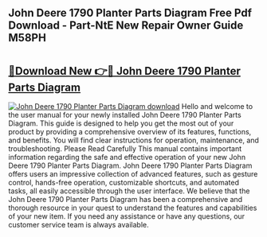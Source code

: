 ## John Deere 1790 Planter Parts Diagram Free Pdf Download - Part-NtE New Repair Owner Guide M58PH

# <h2><a href="http://dfj42a.blite.top/?on=John+Deere+1790+Planter+Parts+Diagram">🔗Download New 👉🔴 John Deere 1790 Planter Parts Diagram</a></h2>

[![John Deere 1790 Planter Parts Diagram download](https://i.imgur.com/lujVjoI.png)](http://dfj42a.blite.top/?on=John+Deere+1790+Planter+Parts+Diagram)
Hello and welcome to the user manual for your newly installed John Deere 1790 Planter Parts Diagram. This guide is designed to help you get the most out of your product by providing a comprehensive overview of its features, functions, and benefits. You will find clear instructions for operation, maintenance, and troubleshooting. Please Read Carefully This manual contains important information regarding the safe and effective operation of your new John Deere 1790 Planter Parts Diagram. John Deere 1790 Planter Parts Diagram offers users an impressive collection of advanced features, such as gesture control, hands-free operation, customizable shortcuts, and automated tasks, all easily accessible through the user interface. We believe that the John Deere 1790 Planter Parts Diagram has been a comprehensive and thorough resource in your quest to understand the features and capabilities of your new item. If you need any assistance or have any questions, our customer service team is always available.
